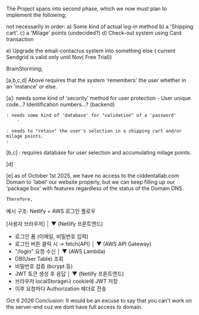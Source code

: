 The Project spans into second phase, which we now must plan to implement the following;

not necessarily in order:
a) Some kind of actual log-in method
b) a 'Shipping cart'.
c) a 'Milage' points (undecided?)
d) Check-out system using Card transaction

e) Upgrade the email-contactus system into something else ( current Sendgrid is valid only until Nov( Free Trial))




BrainStorming;

[a,b,c,d] Above requires that the system 'remembers' the user 
whether in an 'instance' or else.

[a]: needs some kind of 'security' method for user protection
        - User unique code...? Identification numbers...? (backend)

    : needs some kind of 'database' for "validation" of a 'password'
        - 

    : needs to "retain" the user's selection in a shipping cart and/or milage points.
    : 

[b,c] : requires database for user selection and accumulating milage points.

[d]


[e] as of October 1st 2025, 
    we have no access to the ciddentallab.com Domain to 'label' our website properly,
    but we can keep filling up our 'package box' with features regardless of the status of the Domain DNS.

    Therefore, 


예시 구조: Netlify + AWS 로그인 플로우

[사용자 브라우저]
    │
    ▼
(Netlify 프론트엔드)
- 로그인 폼 (이메일, 비밀번호 입력)
- 로그인 버튼 클릭 시 → fetch(API)
    │
    ▼
(AWS API Gateway)
- "/login" 요청 수신
    │
    ▼
(AWS Lambda)
- DB(User Table) 조회
- 비밀번호 검증 (bcrypt 등)
- JWT 토큰 생성 후 응답
    │
    ▼
(Netlify 프론트엔드)
- 브라우저 localStorage나 cookie에 JWT 저장
- 이후 요청마다 Authorization 헤더로 전송



Oct 6 2026 Conclusion: It would be an excuse to say that you can't work on the server-end cuz we dont have full access to domain. 

